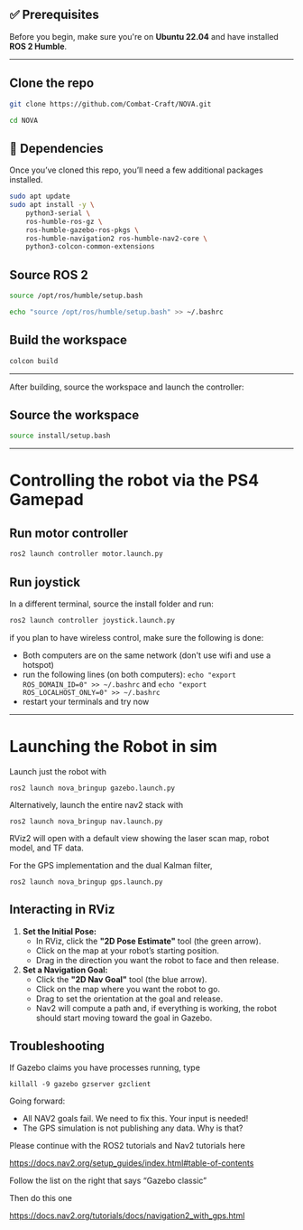 ## ✅ Prerequisites

Before you begin, make sure you're on **Ubuntu 22.04** and have installed **ROS 2 Humble**.

---

## Clone the repo
```bash
git clone https://github.com/Combat-Craft/NOVA.git
```
```bash
cd NOVA
```

## 🔧 Dependencies

Once you’ve cloned this repo, you’ll need a few additional packages installed.

```bash
sudo apt update
sudo apt install -y \
    python3-serial \
    ros-humble-ros-gz \
    ros-humble-gazebo-ros-pkgs \
    ros-humble-navigation2 ros-humble-nav2-core \
    python3-colcon-common-extensions
```

## Source ROS 2
```bash
source /opt/ros/humble/setup.bash
```
```bash
echo "source /opt/ros/humble/setup.bash" >> ~/.bashrc
```
## Build the workspace
```bash
colcon build
```

---
After building, source the workspace and launch the controller:

## Source the workspace
```bash
source install/setup.bash
```
---
# Controlling the robot via the PS4 Gamepad
## Run motor controller
```bash
ros2 launch controller motor.launch.py
```

## Run joystick
In a different terminal, source the install folder and run:
```bash
ros2 launch controller joystick.launch.py
```

if you plan to have wireless control, make sure the following is done:
- Both computers are on the same network (don't use wifi and use a hotspot)
- run the following lines (on both computers): `echo "export ROS_DOMAIN_ID=0" >> ~/.bashrc` and `echo "export ROS_LOCALHOST_ONLY=0" >> ~/.bashrc`
- restart your terminals and try now

---
# Launching the Robot in sim

Launch just the robot with 

`ros2 launch nova_bringup gazebo.launch.py`

Alternatively, launch the entire nav2 stack with

`ros2 launch nova_bringup nav.launch.py`

RViz2 will open with a default view showing the laser scan map, robot model, and TF data.

For the GPS implementation and the dual Kalman filter, 

`ros2 launch nova_bringup gps.launch.py`

## Interacting in RViz

1. **Set the Initial Pose:**
    - In RViz, click the **"2D Pose Estimate"** tool (the green arrow).
    - Click on the map at your robot’s starting position.
    - Drag in the direction you want the robot to face and then release.
2. **Set a Navigation Goal:**
    - Click the **"2D Nav Goal"** tool (the blue arrow).
    - Click on the map where you want the robot to go.
    - Drag to set the orientation at the goal and release.
    - Nav2 will compute a path and, if everything is working, the robot should start moving toward the goal in Gazebo.

## Troubleshooting

If Gazebo claims you have processes running,  type 

`killall -9 gazebo gzserver gzclient`

Going forward: 
- All NAV2 goals fail. We need to fix this.  Your input is needed!
- The GPS simulation is not publishing any data.  Why is that?

Please continue with the ROS2 tutorials and Nav2 tutorials here 

https://docs.nav2.org/setup_guides/index.html#table-of-contents

Follow the list on the right that says “Gazebo classic”

Then do this one 

https://docs.nav2.org/tutorials/docs/navigation2_with_gps.html
